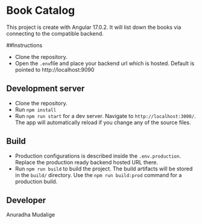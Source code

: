 # Book Catalog

This project is create with Angular 17.0.2. It will list down the books via connecting to the compatible backend.

##Instructions

- Clone the repository.
- Open the `.env`file and place your backend url which is hosted. Default is pointed to http://localhost:9090

## Development server

- Clone the repository.
- Run `npm install`
- Run `npm run start` for a dev server. Navigate to `http://localhost:3000/`. The app will automatically reload if you change any of the source files.

## Build

- Production configurations is described inside the `.env.production`. Replace the production ready backend hosted URL there.
- Run `npm run build` to build the project. The build artifacts will be stored in the `build/` directory. Use the `npm run build:prod` command for a production build.

## Developer
Anuradha Mudalige
